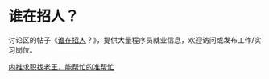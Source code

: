 # 谁在招人？

讨论区的帖子《[谁在招人](https://github.com/martinageradams/WhoIsHiring/issues/1)？》，提供大量程序员就业信息，欢迎访问或发布工作/实习岗位。

[内推求职找老王，能帮忙的准帮忙](https://mp.weixin.qq.com/s?__biz=MzIzMTc4NzIyNw==&mid=2247488916&idx=1&sn=18d4206467b634c39fc9b32d34955b0a&chksm=e89f8a20dfe8033682b909231d64500e815262db691cd1c12d7fb2415bf8bbbe360fbfa82a5f&token=2100745768&lang=zh_CN#rd)
